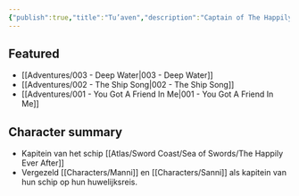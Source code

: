 ```yaml
---
{"publish":true,"title":"Tu’aven","description":"Captain of The Happily Ever After","created":"2025-07-16T15:15:33.362+02:00","modified":"2025-07-16T20:41:12.095+02:00","cssclasses":""}
---
```



## Featured
- [[Adventures/003 - Deep Water\|003 - Deep Water]]
- [[Adventures/002 - The Ship Song\|002 - The Ship Song]]
- [[Adventures/001 - You Got A Friend In Me\|001 - You Got A Friend In Me]]

## Character summary
- Kapitein van het schip [[Atlas/Sword Coast/Sea of Swords/The Happily Ever After]]
- Vergezeld [[Characters/Manni]] en [[Characters/Sanni]] als kapitein van hun schip op hun huwelijksreis.
